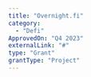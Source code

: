 ```yaml
---
title: "Overnight.fi"
category:
  - "Defi"
ApprovedOn: "Q4 2023"
externalLink: "#"
type: "Grant"
grantType: "Project"
---
```

